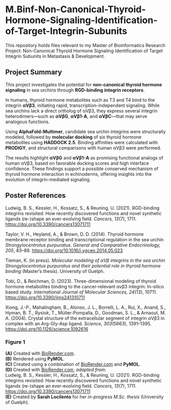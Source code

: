 # M.Binf-Non-Canonical-Thyroid-Hormone-Signaling-Identification-of-Target-Integrin-Subunits
This repository holds files relevant to my Master of Bioinformatics Research Project: Non-Canonical Thyroid Hormone Signaling Identification of Target Integrin Subunits in Metastasis &amp; Development.

## Project Summary

This project investigates the potential for **non-canonical thyroid hormone signaling** in sea urchins through **RGD-binding integrin receptors**.

In humans, thyroid hormone metabolites such as T3 and T4 bind to the integrin **αVβ3**, initiating rapid, transcription-independent signaling. While sea urchins lack a direct ortholog of αVβ3, they express several integrin heterodimers—such as **αVβG**, **αVβ1-A**, and **αVβC**—that may serve analogous functions.

Using **AlphaFold-Multimer**, candidate sea urchin integrins were structurally modeled, followed by **molecular docking** of six thyroid hormone metabolites using **HADDOCK 2.5**. Binding affinities were calculated with **PRODIGY**, and structural comparisons with human αVβ3 were performed.

The results highlight **αVβG** and **αVβ1-A** as promising functional analogs of human αVβ3, based on favorable docking scores and high interface confidence. These findings support a possible conserved mechanism of thyroid hormone interaction in echinoderms, offering insights into the evolution of integrin-mediated signaling.

## Poster References

Ludwig, B. S., Kessler, H., Kossatz, S., & Reuning, U. (2021). RGD-binding integrins revisited: How recently discovered functions and novel synthetic ligands (re-)shape an ever-evolving field. *Cancers, 13*(7), 1711. https://doi.org/10.3390/cancers13071711

Taylor, V. H., Heyland, A., & Brown, D. D. (2014). Thyroid hormone membrane receptor binding and transcriptional regulation in the sea urchin *Strongylocentrotus purpuratus*. *General and Comparative Endocrinology, 205*, 83–89. https://doi.org/10.1016/j.ygcen.2014.05.023

Tieman, K. (in press). *Molecular modeling of αVβ integrins in the sea urchin Strongylocentrotus purpuratus and their potential role in thyroid hormone binding* (Master’s thesis). University of Guelph.

Tobi, D., & Reichman, D. (2023). Three-dimensional modeling of thyroid hormone metabolites binding to the cancer-relevant αvβ3 integrin: In-silico based study. *International Journal of Molecular Sciences, 24*(13), 10711. https://doi.org/10.3390/ijms241310711

Xiong, J.-P., Mahalingham, B., Alonso, J. L., Borrelli, L. A., Rui, X., Anand, S., Hyman, B. T., Rysiok, T., Müller-Pompalla, D., Goodman, S. L., & Arnaout, M. A. (2004). Crystal structure of the extracellular segment of integrin αVβ3 in complex with an Arg-Gly-Asp ligand. *Science, 303*(5663), 1391–1395. https://doi.org/10.1126/science.1092616

### Figure 1

**(A)** Created with [BioRender.com](https://biorender.com).  
**(B)** Rendered using **PyMOL**.  
**(C)** Created using a combination of [BioRender.com](https://biorender.com) and **PyMOL**.  
**(D)** Created with [BioRender.com](https://biorender.com), *adapted from*:  
Ludwig, B. S., Kessler, H., Kossatz, S., & Reuning, U. (2021). RGD-binding integrins revisited: How recently discovered functions and novel synthetic ligands (re-)shape an ever-evolving field. *Cancers, 13*(7), 1711. https://doi.org/10.3390/cancers13071711  
**(E)** Created by **Sarah Locilento** for her *in-progress M.Sc. thesis* (University of Guelph).

